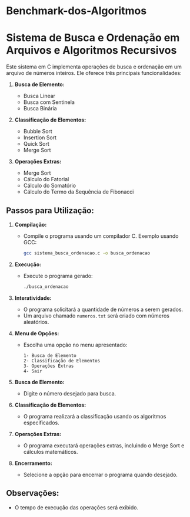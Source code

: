 # Benchmark-dos-Algoritmos

# Sistema de Busca e Ordenação em Arquivos e Algoritmos Recursivos

Este sistema em C implementa operações de busca e ordenação em um arquivo de números inteiros. Ele oferece três principais funcionalidades:

1. **Busca de Elemento:**
   - Busca Linear
   - Busca com Sentinela
   - Busca Binária

2. **Classificação de Elementos:**
   - Bubble Sort
   - Insertion Sort
   - Quick Sort
   - Merge Sort

3. **Operações Extras:**
   - Merge Sort
   - Cálculo do Fatorial
   - Cálculo do Somatório
   - Cálculo do Termo da Sequência de Fibonacci

## Passos para Utilização:

1. **Compilação:**
   - Compile o programa usando um compilador C. Exemplo usando GCC:
     ```bash
     gcc sistema_busca_ordenacao.c -o busca_ordenacao
     ```

2. **Execução:**
   - Execute o programa gerado:
     ```bash
     ./busca_ordenacao
     ```

3. **Interatividade:**
   - O programa solicitará a quantidade de números a serem gerados.
   - Um arquivo chamado `numeros.txt` será criado com números aleatórios.

4. **Menu de Opções:**
   - Escolha uma opção no menu apresentado:
     ```
     1- Busca de Elemento
     2- Classificação de Elementos
     3- Operações Extras
     4- Sair
     ```

5. **Busca de Elemento:**
   - Digite o número desejado para busca.

6. **Classificação de Elementos:**
   - O programa realizará a classificação usando os algoritmos especificados.

7. **Operações Extras:**
   - O programa executará operações extras, incluindo o Merge Sort e cálculos matemáticos.

8. **Encerramento:**
   - Selecione a opção para encerrar o programa quando desejado.

## Observações:
- O tempo de execução das operações será exibido.
